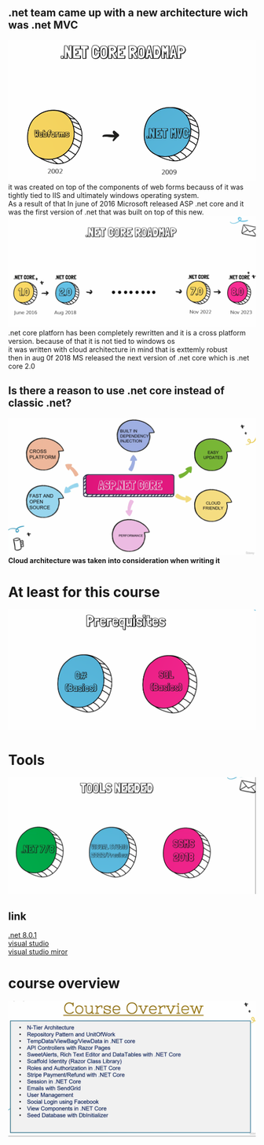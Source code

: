 ##  .net team came up with  a new architecture wich was .net MVC
![netcore](img/roadmap.png) \
it was created on top of the components of web forms becauss of it was tightly tied to IIS and ultimately windows operating system.\
As a result of that In june of 2016 Microsoft released ASP .net core  and it was the first version of .net that was built on top of this new.\
![version](img/version.png)
.net core platforn has been completely rewritten and it is a cross platform version. because of that it is not tied to windows os\
it was written with cloud architecture in mind that is exttemly robust\
then in aug 0f 2018 MS released the next version of .net core which is .net core 2.0 

## Is there a reason to use .net core instead of classic .net?
![netcore](img/dotnetcore.png)\
**Cloud architecture was taken into consideration when writing it**

# At least for this course 
![prereq](img/prerequisit.png)

# Tools
![tools](img/tools.png)
## link
[.net 8.0.1](https://dotnet.microsoft.com/en-us/download/dotnet/8.0)\
[visual studio](https://visualstudio.microsoft.com/downloads/)\
[visual studio miror](https://downloadly.ir/software/programming/build-tools-for-visual-studio/)

# course overview
![course](img/courseOverview.png)